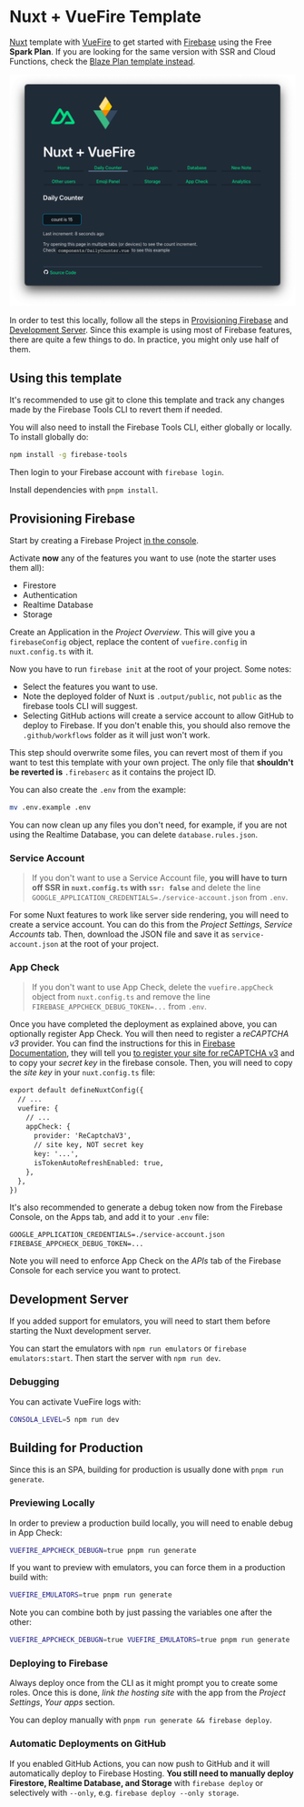 # Nuxt + VueFire Template

[Nuxt](https://nuxtjs.org/) template with [VueFire](https://vuefire.vuejs.org/) to get started with [Firebase](https://firebase.google.com/) using the Free **Spark Plan**. If you are looking for the same version with SSR and Cloud Functions, check the [Blaze Plan template instead](https://github.com/posva/nuxt--vuefire-example-blaze-plan).

![Screenshot](./assets/screenshot.png)

In order to test this locally, follow all the steps in [Provisioning Firebase](#provisioning-firebase) and [Development Server](#development-server). Since this example is using most of Firebase features, there are quite a few things to do. In practice, you might only use half of them.

## Using this template

It's recommended to use git to clone this template and track any changes made by the Firebase Tools CLI to revert them if needed.

You will also need to install the Firebase Tools CLI, either globally or locally. To install globally do:

```bash
npm install -g firebase-tools
```

Then login to your Firebase account with `firebase login`.

Install dependencies with `pnpm install`.

## Provisioning Firebase

Start by creating a Firebase Project [in the console](https://console.firebase.google.com/).

Activate **now** any of the features you want to use (note the starter uses them all):

- Firestore
- Authentication
- Realtime Database
- Storage

Create an Application in the _Project Overview_. This will give you a `firebaseConfig` object, replace the content of `vuefire.config` in `nuxt.config.ts` with it.

Now you have to run `firebase init` at the root of your project. Some notes:

- Select the features you want to use.
- Note the deployed folder of Nuxt is `.output/public`, not `public` as the firebase tools CLI will suggest.
- Selecting GitHub actions will create a service account to allow GitHub to deploy to Firebase. If you don't enable this, you should also remove the `.github/workflows` folder as it will just won't work.

This step should overwrite some files, you can revert most of them if you want to test this template with your own project. The only file that **shouldn't be reverted is** `.firebaserc` as it contains the project ID.

You can also create the `.env` from the example:

```bash
mv .env.example .env
```

You can now clean up any files you don't need, for example, if you are not using the Realtime Database, you can delete `database.rules.json`.

### Service Account

> If you don't want to use a Service Account file, **you will have to turn off SSR in `nuxt.config.ts` with `ssr: false`** and delete the line `GOOGLE_APPLICATION_CREDENTIALS=./service-account.json` from `.env`.

For some Nuxt features to work like server side rendering, you will need to create a service account. You can do this from the _Project Settings_, _Service Accounts_ tab. Then, download the JSON file and save it as `service-account.json` at the root of your project.


### App Check

> If you don't want to use App Check, delete the `vuefire.appCheck` object from `nuxt.config.ts` and remove the line `FIREBASE_APPCHECK_DEBUG_TOKEN=...` from `.env`.

Once you have completed the deployment as explained above, you can optionally register App Check. You will then need to register a _reCAPTCHA v3_ provider. You can find the instructions for this in [Firebase Documentation](https://firebase.google.com/docs/app-check#web), they will tell you [to register your site for reCAPTCHA v3](https://www.google.com/recaptcha/admin/create) and to copy your _secret key_ in the firebase console. Then, you will need to copy the _site key_ in your `nuxt.config.ts` file:

```ts{8} [nuxt.config.ts]
export default defineNuxtConfig({
  // ...
  vuefire: {
    // ...
    appCheck: {
      provider: 'ReCaptchaV3',
      // site key, NOT secret key
      key: '...',
      isTokenAutoRefreshEnabled: true,
    },
  },
})
```

It's also recommended to generate a debug token now from the Firebase Console, on the Apps tab, and add it to your `.env` file:

```text
GOOGLE_APPLICATION_CREDENTIALS=./service-account.json
FIREBASE_APPCHECK_DEBUG_TOKEN=...
```

Note you will need to enforce App Check on the _APIs_ tab of the Firebase Console for each service you want to protect.

## Development Server

If you added support for emulators, you will need to start them before starting the Nuxt development server.

You can start the emulators with `npm run emulators` or `firebase emulators:start`. Then start the server with `npm run dev`.

### Debugging

You can activate VueFire logs with:

```bash
CONSOLA_LEVEL=5 npm run dev
```

## Building for Production

Since this is an SPA, building for production is usually done with `pnpm run generate`.

### Previewing Locally

In order to preview a production build locally, you will need to enable debug in App Check:

```bash
VUEFIRE_APPCHECK_DEBUGN=true pnpm run generate
```

If you want to preview with emulators, you can force them in a production build with:
  
```bash
VUEFIRE_EMULATORS=true pnpm run generate
```

Note you can combine both by just passing the variables one after the other:

```bash
VUEFIRE_APPCHECK_DEBUGN=true VUEFIRE_EMULATORS=true pnpm run generate
```

### Deploying to Firebase

Always deploy once from the CLI as it might prompt you to create some roles. Once this is done, _link the hosting site_ with the app from the _Project Settings_, _Your apps_ section.

You can deploy manually with `pnpm run generate && firebase deploy`.

### Automatic Deployments on GitHub

If you enabled GitHub Actions, you can now push to GitHub and it will automatically deploy to Firebase Hosting. **You still need to manually deploy Firestore, Realtime Database, and Storage** with `firebase deploy` or selectively with `--only`, e.g. `firebase deploy --only storage`.
